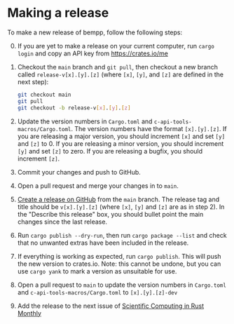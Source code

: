 # Making a release

To make a new release of bempp, follow the following steps:

0) If you are yet to make a release on your current computer, run `cargo login` and copy an API
   key from https://crates.io/me

1) Checkout the `main` branch and `git pull`, then checkout a new branch called `release-v[x].[y].[z]`
   (where `[x]`, `[y]`, and `[z]` are defined in the next step):
   ```bash
   git checkout main
   git pull
   git checkout -b release-v[x].[y].[z]
   ```

2) Update the version numbers in `Cargo.toml` and `c-api-tools-macros/Cargo.toml`.
   The version numbers have the format `[x].[y].[z]`. If you are releasing a major
   version, you should increment `[x]` and set `[y]` and `[z]` to 0.
   If you are releasing a minor version, you should increment `[y]` and set `[z]`
   to zero. If you are releasing a bugfix, you should increment `[z]`.

3) Commit your changes and push to GitHub.

4) Open a pull request and merge your changes in to `main`.

5) [Create a release on GitHub](https://github.com/bempp/c-api-tools/releases/new) from the `main` branch.
   The release tag and title should be `v[x].[y].[z]` (where `[x]`, `[y]` and `[z]` are as in step 2).
   In the "Describe this release" box, you should bullet point the main changes since the last
   release.

6) Run `cargo publish --dry-run`, then run `cargo package --list` and
   check that no unwanted extras have been included in the release.

7) If everything is working as expected, run `cargo publish`. This will push the new version to
   crates.io. Note: this cannot be undone, but you can use `cargo yank` to mark a version as
   unsuitable for use.

8) Open a pull request to `main` to update the version numbers in `Cargo.toml` and `c-api-tools-macros/Cargo.toml`
   to `[x].[y].[z]-dev`

9) Add the release to the next issue of [Scientific Computing in Rust Monthly](https://github.com/rust-scicomp/scientific-computing-in-rust-monthly)
